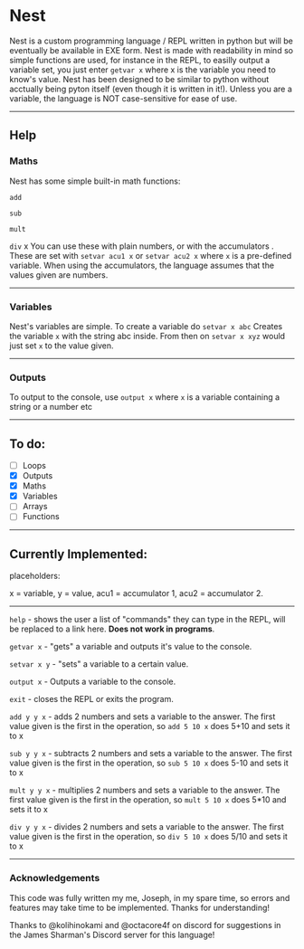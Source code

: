 # Nest
Nest is a custom programming language / REPL written in python but will be eventually be available in EXE form.
Nest is made with readability in mind so simple functions are used, for instance in the REPL, to easilly output a variable set, you just enter `getvar x` where x is the variable you need to know's value.
Nest has been designed to be similar to python without acctually being pyton itself (even though it is written in it!). Unless you are a variable, the language is NOT case-sensitive for ease of use.

---

## Help

### Maths
Nest has some simple built-in math functions:

`add`

`sub`

`mult`

`div`
x
You can use these with plain numbers, or with the accumulators . These are set with `setvar acu1 x` or `setvar acu2 x` where `x` is a pre-defined variable. When using the accumulators, the language assumes that the values given are numbers.

---

### Variables
Nest's variables are simple. To create a variable do `setvar x abc` Creates the variable `x` with the string abc inside. From then on `setvar x xyz` would just set `x` to the value given.

---

### Outputs
To output to the console, use `output x` where `x` is a variable containing a string or a number etc

---
## To do:

- [ ] Loops
- [x] Outputs
- [x] Maths
- [x] Variables
- [ ] Arrays
- [ ] Functions

---

## Currently Implemented:

placeholders:

x = variable, y = value, acu1 = accumulator 1, acu2 = accumulator 2.

---

`help` - shows the user a list of "commands" they can type in the REPL, will be replaced to a link here. **Does not work in programs**.

`getvar x` - "gets" a variable and outputs it's value to the console.

`setvar x y` - "sets" a variable to a certain value.

`output x` - Outputs a variable to the console.

`exit` - closes the REPL or exits the program.

`add y y x` - adds 2 numbers and sets a variable to the answer. The first value given is the first in the operation, so `add 5 10 x` does 5+10 and sets it to x

`sub y y x` - subtracts 2 numbers and sets a variable to the answer. The first value given is the first in the operation, so `sub 5 10 x` does 5-10 and sets it to x

`mult y y x` - multiplies 2 numbers and sets a variable to the answer. The first value given is the first in the operation, so `mult 5 10 x` does 5*10 and sets it to x

`div y y x` - divides 2 numbers and sets a variable to the answer. The first value given is the first in the operation, so `div 5 10 x` does 5/10 and sets it to x

---

### Acknowledgements

This code was fully written my me, Joseph, in my spare time, so errors and features may take time to be implemented. Thanks for understanding!

Thanks to @kolihinokami and @octacore4f on discord for suggestions in the James Sharman's Discord server for this language!
